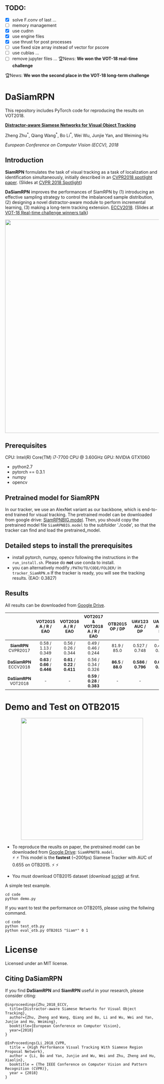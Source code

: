 ## TODO:
- [X] solve F.conv of last ...
- [ ] memory management
- [X] use cudnn
- [X] use engine files
- [X] use thrust for post processes
- [ ] use fixed size array instead of vector for pscore
- [ ] use cublas ...
- [ ] remove jupyter files ...
:trophy:News: **We won the VOT-18 real-time challenge**

:trophy:News: **We won the second place in the VOT-18 long-term challenge**

# DaSiamRPN

This repository includes PyTorch code for reproducing the results on VOT2018.

[**Distractor-aware Siamese Networks for Visual Object Tracking**](https://arxiv.org/pdf/1808.06048.pdf)  

Zheng Zhu<sup>\*</sup>, Qiang Wang<sup>\*</sup>, Bo Li<sup>\*</sup>, Wei Wu, Junjie Yan, and Weiming Hu 

*European Conference on Computer Vision (ECCV), 2018*



## Introduction

**SiamRPN** formulates the task of visual tracking as a task of localization and identification simultaneously, initially described in an [CVPR2018 spotlight paper](http://openaccess.thecvf.com/content_cvpr_2018/papers/Li_High_Performance_Visual_CVPR_2018_paper.pdf). (Slides at [CVPR 2018 Spotlight](https://drive.google.com/open?id=1OGIOUqANvYfZjRoQfpiDqhPQtOvPCpdq))

**DaSiamRPN** improves the performances of SiamRPN by (1) introducing an effective sampling strategy to control the imbalanced sample distribution, (2) designing a novel distractor-aware module to perform incremental learning, (3) making a long-term tracking extension. [ECCV2018](https://arxiv.org/pdf/1808.06048.pdf). (Slides at [VOT-18 Real-time challenge winners talk](https://drive.google.com/open?id=1dsEI2uYHDfELK0CW2xgv7R4QdCs6lwfr))

<div align="center">
  <img src="votresult.png" width="700px" />
</div>

## Prerequisites

CPU: Intel(R) Core(TM) i7-7700 CPU @ 3.60GHz
GPU: NVIDIA GTX1060

- python2.7
- pytorch == 0.3.1
- numpy
- opencv


## Pretrained model for SiamRPN

In our tracker, we use an AlexNet variant as our backbone, which is end-to-end trained for visual tracking.
The pretrained model can be downloaded from google drive: [SiamRPNBIG.model](https://drive.google.com/file/d/1-vNVZxfbIplXHrqMHiJJYWXYWsOIvGsf/view?usp=sharing).
Then, you should copy the pretrained model file `SiamRPNBIG.model` to the subfolder './code', so that the tracker can find and load the pretrained_model.


## Detailed steps to install the prerequisites

- install pytorch, numpy, opencv following the instructions in the `run_install.sh`. Please do **not** use conda to install.
- you can alternatively modify `/PATH/TO/CODE/FOLDER/` in `tracker_SiamRPN.m` 
  If the tracker is ready, you will see the tracking results. (EAO: 0.3827)


## Results
All results can be downloaded from [Google Drive](https://drive.google.com/drive/folders/1HJOvl_irX3KFbtfj88_FVLtukMI1GTCR?usp=sharing).

| | <sub>VOT2015</br>A / R / EAO</sub> | <sub>VOT2016</br>A / R / EAO</sub> | <sub>VOT2017 & VOT2018</br>A / R / EAO</sub> | <sub>OTB2015</br>OP / DP</sub> | <sub>UAV123</br>AUC / DP</sub> | <sub>UAV20L</br>AUC / DP</sub> |
| :-: | :-: | :-: | :-: | :-: | :-: | :-: |
| <sub> **SiamRPN** </br> CVPR2017 </sub> | <sub>0.58 / 1.13 / 0.349<sub> | <sub>0.56 / 0.26 / 0.344<sub> | <sub>0.49 / 0.46 / 0.244<sub> | <sub>81.9 / 85.0<sub> | <sub>0.527 / 0.748<sub> | <sub>0.454 / 0.617<sub> |
| <sub> **DaSiamRPN** </br> ECCV2018 </sub> | <sub>**0.63** / **0.66** / **0.446**<sub> | <sub>**0.61** / **0.22** / **0.411**<sub> | <sub>0.56 / 0.34 / 0.326<sub> | <sub>**86.5** / **88.0**<sub> | <sub>**0.586** / **0.796**<sub> | <sub>**0.617** / **0.838**<sub> |
| <sub> **DaSiamRPN** </br> VOT2018 </sub> | <sub>-<sub> | <sub>-<sub>  | <sub>**0.59** / **0.28** / **0.383**<sub> | <sub>-<sub> | <sub>-<sub> | <sub>-<sub> |


# Demo and Test on OTB2015
<div align="center">
  <img src="code/data/bag.gif" width="400px" />
</div>

- To reproduce the reuslts on paper, the pretrained model can be downloaded from [Google Drive](https://drive.google.com/open?id=1BtIkp5pB6aqePQGlMb2_Z7bfPy6XEj6H): `SiamRPNOTB.model`. <br />
:zap: :zap: This model is the **fastest** (~200fps) Siamese Tracker with AUC of 0.655 on OTB2015. :zap: :zap: 

- You must download OTB2015 dataset (download [script](code/data/get_otb_data.sh)) at first.

A simple test example.

```
cd code
python demo.py
```

If you want to test the performance on OTB2015, please using the follwing command.

```
cd code
python test_otb.py
python eval_otb.py OTB2015 "Siam*" 0 1
```


# License
Licensed under an MIT license.


## Citing DaSiamRPN

If you find **DaSiamRPN** and **SiamRPN** useful in your research, please consider citing:

```
@inproceedings{Zhu_2018_ECCV,
  title={Distractor-aware Siamese Networks for Visual Object Tracking},
  author={Zhu, Zheng and Wang, Qiang and Bo, Li and Wu, Wei and Yan, Junjie and Hu, Weiming},
  booktitle={European Conference on Computer Vision},
  year={2018}
}

@InProceedings{Li_2018_CVPR,
  title = {High Performance Visual Tracking With Siamese Region Proposal Network},
  author = {Li, Bo and Yan, Junjie and Wu, Wei and Zhu, Zheng and Hu, Xiaolin},
  booktitle = {The IEEE Conference on Computer Vision and Pattern Recognition (CVPR)},
  year = {2018}
}
```
